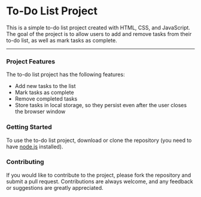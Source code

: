 <h1>To-Do List Project</h1>
This is a simple to-do list project created with HTML, CSS, and JavaScript. The goal of the project is to allow users to add and remove tasks from their to-do list, as well as mark tasks as complete.
<hr>
<h3>Project Features</h3>
The to-do list project has the following features:
<ul><li>
Add new tasks to the list</li>
<li>Mark tasks as complete</li>
<li>Remove completed tasks</li>
<li>Store tasks in local storage, so they persist even after the user closes the browser window</li>
</ul>
<h3>Getting Started</h3>
To use the to-do list project, download or clone the repository (you need to have <a href="https://nodejs.org/">node.js</a> installed).

<h3>Contributing</h3>
If you would like to contribute to the project, please fork the repository and submit a pull request. Contributions are always welcome, and any feedback or suggestions are greatly appreciated.
